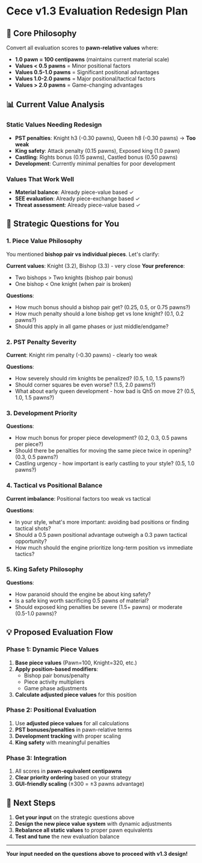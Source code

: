 # Cece v1.3 Evaluation Redesign Plan

## 🎯 Core Philosophy
Convert all evaluation scores to **pawn-relative values** where:
- **1.0 pawn = 100 centipawns** (maintains current material scale)
- **Values < 0.5 pawns** = Minor positional factors
- **Values 0.5-1.0 pawns** = Significant positional advantages
- **Values 1.0-2.0 pawns** = Major positional/tactical factors
- **Values > 2.0 pawns** = Game-changing advantages

## 📊 Current Value Analysis

### Static Values Needing Redesign
- **PST penalties**: Knight h3 (-0.30 pawns), Queen h8 (-0.30 pawns) → **Too weak**
- **King safety**: Attack penalty (0.15 pawns), Exposed king (1.0 pawn)
- **Castling**: Rights bonus (0.15 pawns), Castled bonus (0.50 pawns)
- **Development**: Currently minimal penalties for poor development

### Values That Work Well
- **Material balance**: Already piece-value based ✓
- **SEE evaluation**: Already piece-exchange based ✓
- **Threat assessment**: Already piece-value based ✓

## 🤔 Strategic Questions for You

### 1. **Piece Value Philosophy**
You mentioned **bishop pair vs individual pieces**. Let's clarify:

**Current values**: Knight (3.2), Bishop (3.3) - very close
**Your preference**: 
- Two bishops > Two knights (bishop pair bonus)
- One bishop < One knight (when pair is broken)

**Questions**:
- How much bonus should a bishop pair get? (0.25, 0.5, or 0.75 pawns?)
- How much penalty should a lone bishop get vs lone knight? (0.1, 0.2 pawns?)
- Should this apply in all game phases or just middle/endgame?

### 2. **PST Penalty Severity**
**Current**: Knight rim penalty (-0.30 pawns) - clearly too weak

**Questions**:
- How severely should rim knights be penalized? (0.5, 1.0, 1.5 pawns?)
- Should corner squares be even worse? (1.5, 2.0 pawns?)
- What about early queen development - how bad is Qh5 on move 2? (0.5, 1.0, 1.5 pawns?)

### 3. **Development Priority**
**Questions**:
- How much bonus for proper piece development? (0.2, 0.3, 0.5 pawns per piece?)
- Should there be penalties for moving the same piece twice in opening? (0.3, 0.5 pawns?)
- Castling urgency - how important is early castling to your style? (0.5, 1.0 pawns?)

### 4. **Tactical vs Positional Balance**
**Current imbalance**: Positional factors too weak vs tactical

**Questions**:
- In your style, what's more important: avoiding bad positions or finding tactical shots?
- Should a 0.5 pawn positional advantage outweigh a 0.3 pawn tactical opportunity?
- How much should the engine prioritize long-term position vs immediate tactics?

### 5. **King Safety Philosophy**
**Questions**:
- How paranoid should the engine be about king safety? 
- Is a safe king worth sacrificing 0.5 pawns of material?
- Should exposed king penalties be severe (1.5+ pawns) or moderate (0.5-1.0 pawns)?

## 💡 Proposed Evaluation Flow

### Phase 1: Dynamic Piece Values
1. **Base piece values** (Pawn=100, Knight=320, etc.)
2. **Apply position-based modifiers**:
   - Bishop pair bonus/penalty
   - Piece activity multipliers  
   - Game phase adjustments
3. **Calculate adjusted piece values** for this position

### Phase 2: Positional Evaluation
1. Use **adjusted piece values** for all calculations
2. **PST bonuses/penalties** in pawn-relative terms
3. **Development tracking** with proper scaling
4. **King safety** with meaningful penalties

### Phase 3: Integration
1. All scores in **pawn-equivalent centipawns**
2. **Clear priority ordering** based on your strategy
3. **GUI-friendly scaling** (±300 = ±3 pawns advantage)

## 🎯 Next Steps
1. **Get your input** on the strategic questions above
2. **Design the new piece value system** with dynamic adjustments
3. **Rebalance all static values** to proper pawn equivalents
4. **Test and tune** the new evaluation balance

---
**Your input needed on the questions above to proceed with v1.3 design!**
